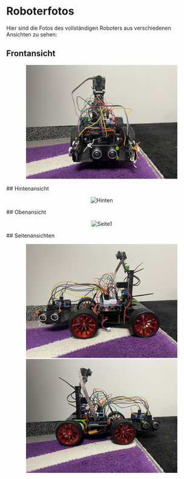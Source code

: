 # Roboterfotos
Hier sind die Fotos des vollständigen Roboters aus verschiedenen Ansichten zu sehen:
## Frontansicht
<p align="center">
  <img src="Frontansicht.jpeg" alt="Front" width="400" />
</p>
## Hintenansicht
<p align="center">
  <img src="Hinternansicht.jpeg" alt="Hinten" width="400" />
</p>
## Obenansicht
<p align="center">
  <img src="Obenansicht.jpeg" alt="Seite1" width="400" />
</p>
## Seitenansichten
<p align="center">
  <img src="Seitenansicht 2.jpeg" alt="Seite1" width="400" />
  <img src="Seitenansicht 1.jpeg" alt="Seite2" width="400" />
</p>
